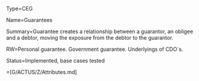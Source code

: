Type=CEG

Name=Guarantees

Summary=Guarantee creates a relationship between a guarantor, an obligee and a debtor, moving the exposure from the debtor to the guarantor.

RW=Personal guarantee. Government guarantee. Underlyings of CDO´s.

Status=Implemented, base cases tested

=[G/ACTUS/Z/Attributes.md]
